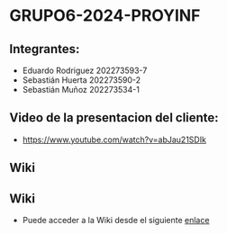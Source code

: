 # GRUPO6-2024-PROYINF
## Integrantes: 
- Eduardo Rodriguez 202273593-7
- Sebastián Huerta 202273590-2
- Sebastián Muñoz 202273534-1<br/>
## Video de la presentacion del cliente: 
- https://www.youtube.com/watch?v=abJau21SDIk
## Wiki
## Wiki
- Puede acceder a la Wiki desde el siguiente [enlace][link]

[link]: https://github.com/asecino32/GRUPO6-2024-PROYINF.wiki.git
